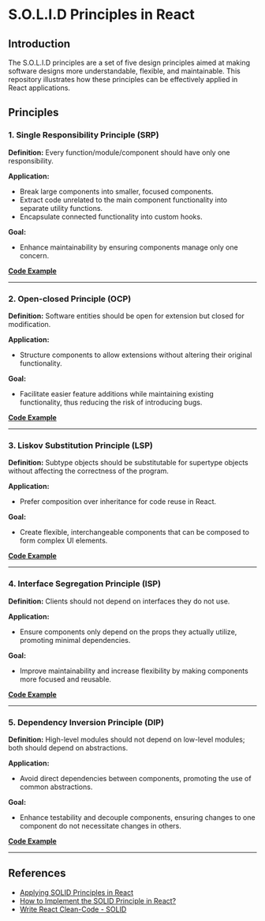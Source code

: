 # S.O.L.I.D Principles in React

## Introduction

The S.O.L.I.D principles are a set of five design principles aimed at making software designs more understandable, flexible, and maintainable. This repository illustrates how these principles can be effectively applied in React applications.

## Principles

### 1. Single Responsibility Principle (SRP)

**Definition:** Every function/module/component should have only one responsibility.

**Application:**
- Break large components into smaller, focused components.
- Extract code unrelated to the main component functionality into separate utility functions.
- Encapsulate connected functionality into custom hooks.

**Goal:**
- Enhance maintainability by ensuring components manage only one concern.

[**Code Example**](https://github.com/Safnaj/React-SOLID-Principles/tree/main/src/principles/SRP)

---

### 2. Open-closed Principle (OCP)

**Definition:** Software entities should be open for extension but closed for modification.

**Application:**
- Structure components to allow extensions without altering their original functionality.

**Goal:**
- Facilitate easier feature additions while maintaining existing functionality, thus reducing the risk of introducing bugs.

[**Code Example**](https://github.com/Safnaj/React-SOLID-Principles/tree/main/src/principles/OCP)

---

### 3. Liskov Substitution Principle (LSP)

**Definition:** Subtype objects should be substitutable for supertype objects without affecting the correctness of the program.

**Application:**
- Prefer composition over inheritance for code reuse in React.

**Goal:**
- Create flexible, interchangeable components that can be composed to form complex UI elements.

[**Code Example**](https://github.com/Safnaj/React-SOLID-Principles/tree/main/src/principles/LSP)

---

### 4. Interface Segregation Principle (ISP)

**Definition:** Clients should not depend on interfaces they do not use.

**Application:**
- Ensure components only depend on the props they actually utilize, promoting minimal dependencies.

**Goal:**
- Improve maintainability and increase flexibility by making components more focused and reusable.

[**Code Example**](https://github.com/Safnaj/React-SOLID-Principles/tree/main/src/principles/ISP)

---

### 5. Dependency Inversion Principle (DIP)

**Definition:** High-level modules should not depend on low-level modules; both should depend on abstractions.

**Application:**
- Avoid direct dependencies between components, promoting the use of common abstractions.

**Goal:**
- Enhance testability and decouple components, ensuring changes to one component do not necessitate changes in others.

[**Code Example**](https://github.com/Safnaj/React-SOLID-Principles/tree/main/src/principles/DIP)

---

## References

- [Applying SOLID Principles in React](https://konstantinlebedev.com/solid-in-react/)
- [How to Implement the SOLID Principle in React?](https://javascript.plainenglish.io/solid-principle-in-react-11272c41b529)
- [Write React Clean-Code - SOLID](https://www.youtube.com/watch?v=MSq_DCRxOxw)

